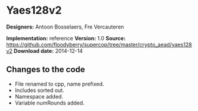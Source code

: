 # Yaes128v2

**Designers:** Antoon Bosselaers, Fre Vercauteren

**Implementation:** reference
**Version:** 1.0
**Source:** https://github.com/floodyberry/supercop/tree/master/crypto_aead/yaes128v2
**Download date:** 2014-12-14

## Changes to the code

* File renamed to cpp, name prefixed.
* Includes sorted out.
* Namespace added.
* Variable numRounds added.
